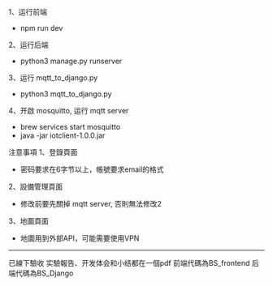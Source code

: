 1、运行前端 
- npm run dev

2、运行后端
- python3 manage.py runserver

3、运行 mqtt_to_django.py
- python3 mqtt_to_django.py 

4、开啟 mosquitto, 运行 mqtt server
- brew services start mosquitto
- java -jar iotclient-1.0.0.jar


注意事項
1、登錄頁面
- 密码要求在6字节以上，帳號要求email的格式

2、設備管理頁面
- 修改前要先關掉 mqtt server, 否則無法修改2

3、地圖頁面
- 地圖用到外部API，可能需要使用VPN

-----------------------------------------------------------------------------
已線下驗收
实驗報告、开发体会和小结都在一個pdf
前端代碼為BS_frontend
后端代碼為BS_Django

